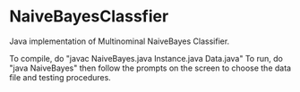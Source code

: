 # NaiveBayesClassfier

Java implementation of Multinominal NaiveBayes Classifier.

To compile, do "javac NaiveBayes.java Instance.java Data.java"
To run, do "java NaiveBayes" then follow the prompts on the screen to choose the data file and testing procedures.
